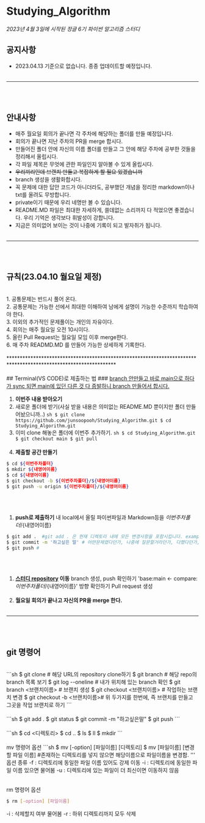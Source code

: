 # Studying_Algorithm
*2023년 4월 3일에 시작된 정글 6기 파이썬 알고리즘 스터디*

## 공지사항
- 2023.04.13 기준으로 없습니다. 종종 업데이트할 예정입니다.<br><br>
****************************************************************************************************************
<br><br>
## 안내사항
- 매주 월요일 회의가 끝나면 각 주차에 해당하는 폴더를 만들 예정입니다.<br>
- 회의가 끝나면 지난 주차의 PR을 merge 합시다.<br>
- 만들어진 폴더 안에 자신의 이름 폴더를 만들고 그 안에 해당 주차에 공부한 것들을 정리해서 올립시다.<br>
- 각 파일 제목은 무엇에 관한 파일인지 알아볼 수 있게 올립시다.<br>
- ~~우리끼리인데 브랜치 만들고 복잡하게 할 필요 있겠습니까~~<br>
- branch 생성을 생활화합시다.<br>
- 꼭 문제에 대한 답안 코드가 아니더라도, 공부했던 개념을 정리한 markdown이나 txt를 올려도 무방합니다.<br>
- private이기 때문에 우리 네명만 볼 수 있습니다.<br>
- README.MD 파일은 최대한 자세하게, 쓸데없는 소리까지 다 적었으면 좋겠습니다. 우리 기억은 생각보다 휘발성이 강합니다.<br>
- 지금은 의미없어 보이는 것이 나중에 기록이 되고 발자취가 됩니다.<br><br>
****************************************************************************************************************
<br><br>
## 규칙(23.04.10 월요일 제정)<br>
<br>
1. 공통문제는 반드시 풀어 온다.<br>
2. 공통문제는 가능한 선에서 최대한 이해하여 남에게 설명이 가능한 수준까지 학습하여야 한다.<br>
3. 이외의 추가적인 문제풀이는 개인의 자유이다.<br>
4. 회의는 매주 월요일 오전 10시이다.<br>
5. 올린 Pull Request는 월요일 모임 이후 merge한다.<br>
6. 매 주차 READMD.MD 를 만들어 가능한 상세하게 기록한다.
<br><br>
****************************************************************************************************************
<br><br>
## Terminal(VS CODE)로 제출하는 법
### <u>branch 안만들고 바로 main으로 하다가 sync 되면 main에 있던 다른 것 다 증발하니 branch 만들어서 합시다.</u>

1. **이번주 내용 받아오기**
  1. 새로운 폴더에 받기(사실 받을 내용은 의미없는 README.MD 뿐이지만 폴더 만들어놨으니까..)
    ```sh
    $ git clone https://github.com/junsoopooh/Studying_Algorithm.git
    $ cd Studying_Algorithm.git
    ```
    <br>
  2. 이미 clone 해놓은 폴더에 이번주 추가하기.
    ```sh
    $ cd Studying_Algorithm.git
    $ git checkout main
    $ git pull
    ```
<br><br>
1. **제출할 공간 만들기**
  ```sh
  $ cd ${이번주차폴더}
  $ mkdir ${내영어이름}
  $ cd ${내영어이름}
  $ git checkout -b ${이번주차폴더}/${내영어이름}
  $ git push -u origin ${이번주차폴더}/${내영어이름}
  ```
  <br><br>
1. **push로 제출하기**
  내 local에서 올릴 파이썬파일과 Markdown등을 ${이번주차폴더}/${내영어이름}
  ```sh
  $ git add .  #git add . 은 현재 디렉토리 내에 모든 변경사항을 포함시킵니다. example.py라는 파일만 하고싶으면 git add example.py 라고 하면 됩니다. 
  $ git commit -m '하고싶은 말' # 어떤문제였다던가, 나중에 질문할거라던가, 다했다던가, 어려웠다던가..., 하기싫다던가..
  $ git push # 
  ```
<br><br>
1. **[스터디 repository](https://github.com/junsoopooh/Studying_Algorithm) 이동**
  branch 생성, push 확인하기
  'base:main <- compare:${이번주차폴더}/${내영어이름}' 방향 확인하기
  Pull request 생성
 <br><br>
1. **월요일 회의가 끝나고 자신의 PR을 merge 한다.**
<br><br>
*****************************************************************************************************************
<br><br>
## git 명령어
<br>
```sh
$ git clone <repository URL> # 해당 URL의 repository clone하기
$ git branch                 # 해당 repo의 branch 목록 보기
$ git log --oneline          # 내가 위치해 있는 branch 확인 
$ git branch <브랜치이름>     # 브랜치 생성
$ git checkout <브랜치이름>   # 작업하는 브랜치 변경
$ git checkout -b <브랜치이름># 위 두가지를 한번에, 즉 브랜치를 만들고 그곳을 작업 브랜치로 하기
```
<br><br>
```sh
$ git add . 
$ git status
$ git commit -m "하고싶은말"
$ git push 
```
<br><br>
```sh
$ cd <디렉토리>
$ cd ..
$ ls
$ ll
$ mkdir
```
<br><br>
mv 명령어 옵션
```sh
$ mv [-option] [파일이름] [디렉토리]
$ mv [파일이름] [변경할 파일 이름] #존재하는 디렉토리를 넣지 않으면 해당이름으로 파일이름을 변경함.
'''
옵션 종류
-f : 디렉토리에 동일한 파일 이름 있어도 강제 이동
-i : 디렉토리에 동일한 파일 이름 있으면 물어봄
-u : 디렉토리에 있는 파일이 더 최신이면 이동하지 않음
<br><br>

rm 명령어 옵션
```sh
$ rm [-option] [파일이름]
```
-i : 삭제할지 여부 물어봄
-r : 하위 디렉토리까지 모두 삭제















